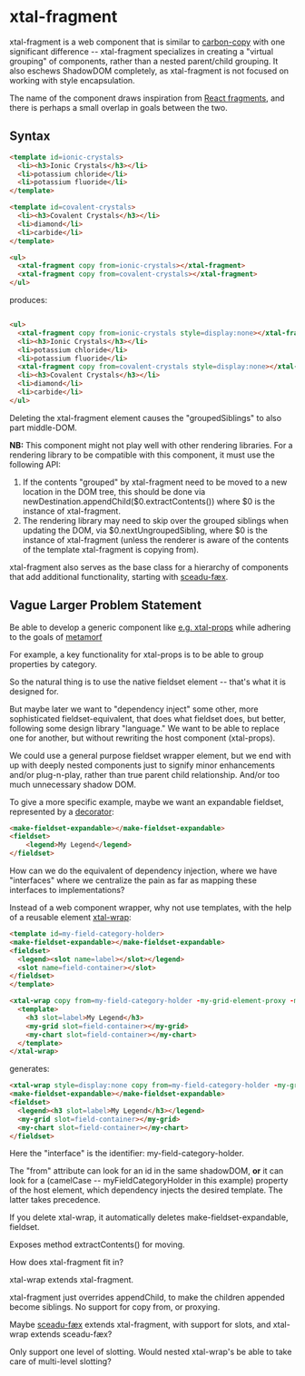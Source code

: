 # xtal-fragment

xtal-fragment is a web component that is similar to [carbon-copy](https://github.com/bahrus/carbon-copy) with one significant difference -- xtal-fragment specializes in creating a "virtual grouping" of components, rather than a nested parent/child grouping.  It also eschews ShadowDOM completely, as xtal-fragment is not focused on working with style encapsulation.

The name of the component draws inspiration from [React fragments](https://mariusschulz.com/blog/jsx-fragment-syntax-in-typescript#:~:text=A%20fragment%20lets%20us%20group%20multiple%20JSX%20elements,React.Fragment%20instead%20of%20using%20the%20new%20JSX%20syntax%3A), and there is perhaps a small overlap in goals between the two.

## Syntax

```html
<template id=ionic-crystals>
  <li><h3>Ionic Crystals</h3></li>
  <li>potassium chloride</li>
  <li>potassium fluoride</li>
</template>

<template id=covalent-crystals>
  <li><h3>Covalent Crystals</h3></li>
  <li>diamond</li>
  <li>carbide</li>
</template>

<ul>
  <xtal-fragment copy from=ionic-crystals></xtal-fragment>
  <xtal-fragment copy from=covalent-crystals></xtal-fragment>
</ul>
```

produces:

```html

<ul>
  <xtal-fragment copy from=ionic-crystals style=display:none></xtal-fragment>
  <li><h3>Ionic Crystals</h3></li>
  <li>potassium chloride</li>
  <li>potassium fluoride</li>  
  <xtal-fragment copy from=covalent-crystals style=display:none></xtal-fragment>
  <li><h3>Covalent Crystals</h3></li>
  <li>diamond</li>
  <li>carbide</li>
</ul>
```

Deleting the xtal-fragment element causes the "groupedSiblings" to also part middle-DOM.

**NB:**  This component might not play well with other rendering libraries. For a rendering library to be compatible with this component, it must use the following API:

1.  If the contents "grouped" by xtal-fragment need to be moved to a new location in the DOM tree, this should be done via newDestination.appendChild($0.extractContents()) where $0 is the instance of xtal-fragment.
2.  The rendering library may need to skip over the grouped siblings when updating the DOM, via $0.nextUngroupedSibling, where $0 is the instance of xtal-fragment (unless the renderer is aware of the contents of the template xtal-fragment is copying from).

xtal-fragment also serves as the base class for a hierarchy of components that add additional functionality, starting with [sceadu-fæx](https://github.com/bahrus/sceadu-fax).

## Vague Larger Problem Statement

Be able to develop a generic component like [e.g. xtal-props](https://github.com/bahrus/xtal-props) while adhering to the goals of [metamorf](https://github.com/bahrus/metamorf)

For example, a key functionality for xtal-props is to be able to group properties by category.

So the natural thing is to use the native fieldset element -- that's what it is designed for.

But maybe later we want to "dependency inject" some other, more sophisticated fieldset-equivalent, that does what fieldset does, but better, following some design library "language."  We want to be able to replace one for another, but without rewriting the host component (xtal-props).

We could use a general purpose fieldset wrapper element, but we end with up with deeply nested components just to signify minor enhancements and/or plug-n-play, rather than true parent child relationship.  And/or too much unnecessary shadow DOM.

To give a more specific example, maybe we want an expandable fieldset, represented by a [decorator](https://github.com/bahrus/xtal-deco):

```html
<make-fieldset-expandable></make-fieldset-expandable>
<fieldset>
    <legend>My Legend</legend>
</fieldset>
```

How can we do the equivalent of dependency injection, where we have "interfaces" where we centralize the pain as far as mapping these interfaces to implementations?

Instead of a web component wrapper, why not use templates, with the help of a reusable element [xtal-wrap](https://github.com/bahrus/xtal-wrap):

```html
<template id=my-field-category-holder>
<make-fieldset-expandable></make-fieldset-expandable>
<fieldset>
  <legend><slot name=label></slot></legend>
  <slot name=field-container></slot>
</fieldset>
</template>

<xtal-wrap copy from=my-field-category-holder -my-grid-element-proxy -my-chart-element-proxy>
  <template>
    <h3 slot=label>My Legend</h3>
    <my-grid slot=field-container></my-grid>
    <my-chart slot=field-container></my-chart>
  </template>
</xtal-wrap>
```

generates:

```html
<xtal-wrap style=display:none copy from=my-field-category-holder -my-grid-element-proxy -my-chart-element-proxy></xtal-wrap>
<make-fieldset-expandable></make-fieldset-expandable>
<fieldset>
  <legend><h3 slot=label>My Legend</h3></legend>
  <my-grid slot=field-container></my-grid>
  <my-chart slot=field-container></my-chart>
</fieldset>
```

Here the "interface" is the identifier: my-field-category-holder.

The "from" attribute can look for an id in the same shadowDOM, **or** it can look for a (camelCase -- myFieldCategoryHolder in this example) property of the host element, which dependency injects the desired template.  The latter takes precedence.

If you delete xtal-wrap, it automatically deletes make-fieldset-expandable, fieldset.

Exposes method extractContents() for moving.

How does xtal-fragment fit in?

xtal-wrap extends xtal-fragment.

xtal-fragment just overrides appendChild, to make the children appended become siblings.  No support for  copy from, or proxying.

Maybe [sceadu-fæx](https://github.com/bahrus/sceadu-fax) extends xtal-fragment, with support for slots, and xtal-wrap extends sceadu-fæx?

Only support one level of slotting.  Would nested xtal-wrap's be able to take care of multi-level slotting?
